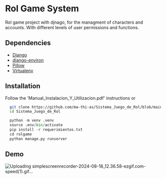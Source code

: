 # Rol Game System
Rol game project with djnago, for the managment of characters and accounts. With different levels of user permissions and functions.



## Dependencies

 - [Django]()
 - [django-environ]()
 - [Pillow]()
 - [Virtualenv]()



## Installation

Follow the 'Manual_Instalacion_Y_Utilizacion.pdf' instructions or 
```bash
  git clone https://github.com/ma-thi-as/Sistema_Juego_de_Rol/blob/main/Manual_Instalacion_Y_Utilizacion.pdf
  cd Sistema_Juego_de_Rol

```

```Python
  python -m venv .venv
  source .env/bin/activate
  pip install -r requerimientos.txt
  cd rolgame
  python manage.py runserver
```


## Demo
![Uploading simplescreenrecorder-2024-08-18_12.36.58-ezgif.com-speed(1).gif…]()




    
